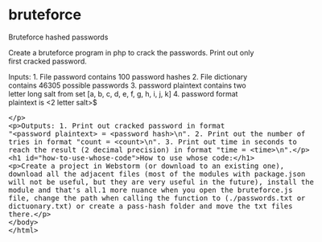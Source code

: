# bruteforce
 Bruteforce hashed passwords

 Create a bruteforce program in php to crack the passwords. Print out only first cracked password.

 Inputs:
	1. File password contains 100 password hashes
	2. File dictionary contains 46305 possible passwords
	3. password plaintext contains two letter long salt from set [a, b, c, d, e, f, g, h, i, j, k]
	4. password format plaintext is <2 letter salt>$<plaintext password>

 Outputs:
	1. Print out cracked password in format "<password plaintext> = <password hash>\n". 
	2. Print out the number of tries in format "count = <count>\n".
	3. Print out time in seconds to reach the result (2 decimal precision) in format "time = <time>\n".
	
	
# How to use whose code:
Create a project in Webstorm (or download to an existing one), download all the adjacent files (most of the modules with package.json will not be useful, but they are very useful in the future), install the module and that's all.1 more nuance when you open the bruteforce.js file, change the path when calling the function to (./passwords.txt or dictuonary.txt) or create a pass-hash folder and move the txt files there.

